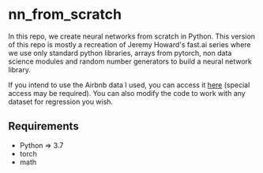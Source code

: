 # nn_from_scratch

In this repo, we create neural networks from scratch in Python. This version of this repo is mostly a recreation of Jeremy Howard's fast.ai series where we use only standard python libraries, arrays from pytorch, non data science modules and random number generators to build a neural network library. 

If you intend to use the Airbnb data I used, you can access it [here](https://www.kaggle.com/c/airbnblala1/data) (special access may be required). You can also modify the code to work with any dataset for regression you wish. 


## Requirements
- Python => 3.7
- torch
- math
